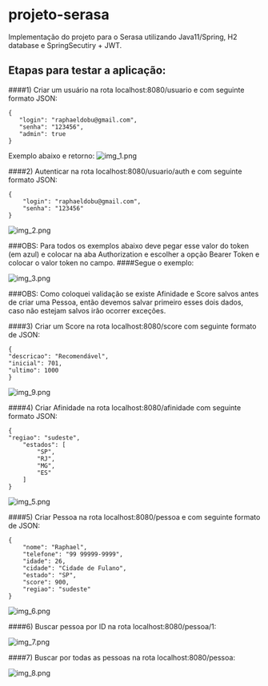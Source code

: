 # projeto-serasa
Implementação do projeto para o Serasa utilizando Java11/Spring, H2 database e SpringSecutiry + JWT.

## Etapas para testar a aplicação:
####1) Criar um usuário na rota localhost:8080/usuario e com seguinte formato JSON:
````
{
   "login": "raphaeldobu@gmail.com",
   "senha": "123456",
   "admin": true
}
````
Exemplo abaixo e retorno:
![img_1.png](serasa/src/main/resources/static/img_1.png)

####2) Autenticar na rota localhost:8080/usuario/auth e com seguinte formato JSON:
````
{
    "login": "raphaeldobu@gmail.com",
    "senha": "123456"
}
````
![img_2.png](serasa/src/main/resources/static/img_2.png)

###OBS: Para todos os exemplos abaixo deve pegar esse valor do token (em azul) e colocar na aba Authorization e escolher a opção Bearer Token e colocar o valor token no campo.
####Segue o exemplo:

![img_3.png](serasa/src/main/resources/static/img_3.png)

###OBS: Como coloquei validação se existe Afinidade e Score salvos antes de criar uma Pessoa, então devemos salvar primeiro esses dois dados, caso não estejam salvos irão ocorrer exceções.

####3) Criar um Score na rota localhost:8080/score com seguinte formato de JSON:
````
{
"descricao": "Recomendável",
"inicial": 701,
"ultimo": 1000
}
````
![img_9.png](serasa/src/main/resources/static/img_9.png)

####4) Criar Afinidade na rota localhost:8080/afinidade com seguinte formato JSON:
````
{
"regiao": "sudeste",
    "estados": [
        "SP",
        "RJ",
        "MG",
        "ES"
    ]
}
````

![img_5.png](serasa/src/main/resources/static/img_5.png)

####5) Criar Pessoa na rota localhost:8080/pessoa e com seguinte formato de JSON:
````
{
    "nome": "Raphael",
    "telefone": "99 99999-9999",
    "idade": 26,
    "cidade": "Cidade de Fulano",
    "estado": "SP",
    "score": 900,
    "regiao": "sudeste"
}
````

![img_6.png](serasa/src/main/resources/static/img_6.png)


####6) Buscar pessoa por ID na rota localhost:8080/pessoa/1:

![img_7.png](serasa/src/main/resources/static/img_7.png)


####7) Buscar por todas as pessoas na rota localhost:8080/pessoa:

![img_8.png](serasa/src/main/resources/static/img_8.png)
   

